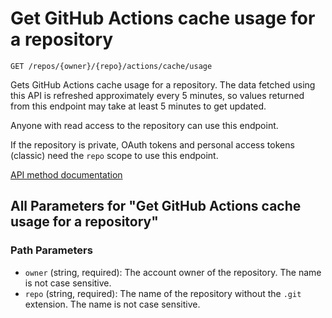 # Get GitHub Actions cache usage for a repository

`GET /repos/{owner}/{repo}/actions/cache/usage`

Gets GitHub Actions cache usage for a repository.
The data fetched using this API is refreshed approximately every 5 minutes, so values returned from this endpoint may take at least 5 minutes to get updated.

Anyone with read access to the repository can use this endpoint.

If the repository is private, OAuth tokens and personal access tokens (classic) need the `repo` scope to use this endpoint.

[API method documentation](https://docs.github.com/rest/actions/cache#get-github-actions-cache-usage-for-a-repository)

## All Parameters for "Get GitHub Actions cache usage for a repository"

### Path Parameters

- `owner` (string, required): The account owner of the repository. The name is not case sensitive.
- `repo` (string, required): The name of the repository without the `.git` extension. The name is not case sensitive.